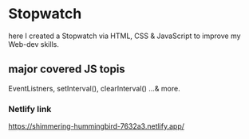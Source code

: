 # Stopwatch
here I created a Stopwatch via HTML, CSS &amp; JavaScript to improve my Web-dev skills.

## major covered JS topis
EventListners, setInterval(), clearInterval() ...& more.  

### Netlify link
https://shimmering-hummingbird-7632a3.netlify.app/
